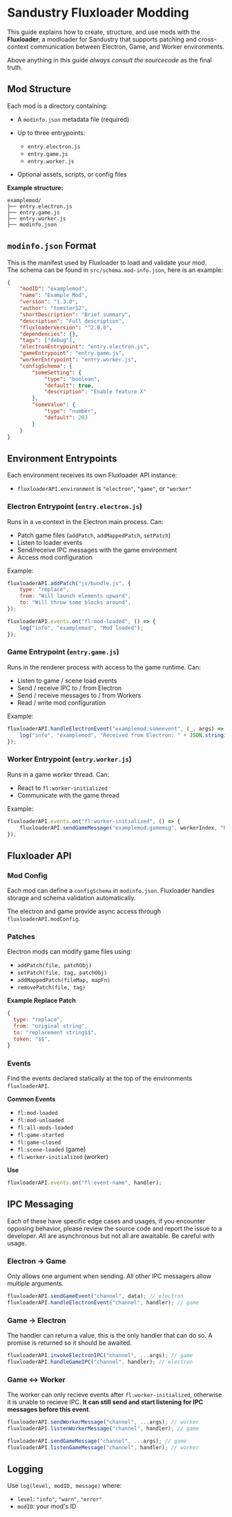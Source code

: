 # Sandustry Fluxloader Modding

This guide explains how to create, structure, and use mods with the **Fluxloader**, a modloader for Sandustry that supports patching and cross-context communication between Electron, Game, and Worker environments.

Above anything in this guide *always consult the sourcecode* as the final truth.

## Mod Structure

Each mod is a directory containing:

-   A `modinfo.json` metadata file (required)
-   Up to three entrypoints:

    -   `entry.electron.js`
    -   `entry.game.js`
    -   `entry.worker.js`

-   Optional assets, scripts, or config files

**Example structure:**

```
examplemod/
├── entry.electron.js
├── entry.game.js
├── entry.worker.js
├── modinfo.json
```

## `modinfo.json` Format

This is the manifest used by Fluxloader to load and validate your mod.  
The schema can be found in `src/schema.mod-info.json`, here is an example:

```json
{
	"modID": "examplemod",
	"name": "Example Mod",
	"version": "1.3.0",
	"author": "tomster12",
	"shortDescription": "Brief summary",
	"description": "Full description",
	"fluxloaderVersion": "^2.0.0",
	"dependencies": {},
	"tags": ["debug"],
	"electronEntrypoint": "entry.electron.js",
	"gameEntrypoint": "entry.game.js",
	"workerEntrypoint": "entry.worker.js",
	"configSchema": {
		"someSetting": {
			"type": "boolean",
			"default": true,
			"description": "Enable feature X"
		},
		"someValue": {
			"type": "number",
			"default": 203
		}
	}
}
```

## Environment Entrypoints

Each environment receives its own Fluxloader API instance:

-   `fluxloaderAPI.environment` is `"electron"`, `"game"`, or `"worker"`

### Electron Entrypoint (`entry.electron.js`)

Runs in a `vm` context in the Electron main process. Can:

-   Patch game files (`addPatch`, `addMappedPatch`, `setPatch`)
-   Listen to loader events
-   Send/receive IPC messages with the game environment
-   Access mod configuration

Example:

```js
fluxloaderAPI.addPatch("js/bundle.js", {
	type: "replace",
	from: "Will launch elements upward",
	to: "Will throw some blocks around",
});

fluxloaderAPI.events.on("fl:mod-loaded", () => {
	log("info", "examplemod", "Mod loaded");
});
```

### Game Entrypoint (`entry.game.js`)

Runs in the renderer process with access to the game runtime. Can:

-   Listen to game / scene load events
-   Send / receive IPC to / from Electron
-   Send / receive messages to / from Workers
-   Read / write mod configuration

Example:

```js
fluxloaderAPI.handleElectronEvent("examplemod:someevent", (_, args) => {
	log("info", "examplemod", "Received from Electron: " + JSON.stringify(args));
});
```

### Worker Entrypoint (`entry.worker.js`)

Runs in a game worker thread. Can:

-   React to `fl:worker-initialized`
-   Communicate with the game thread

Example:

```js
fluxloaderAPI.events.on("fl:worker-initialized", () => {
	fluxloaderAPI.sendGameMessage("examplemod:gamemsg", workerIndex, "Hello!");
});
```

## Fluxloader API

### Mod Config

Each mod can define a `configSchema` in `modinfo.json`. Fluxloader handles storage and schema validation automatically.

The electron and game provide async access through `fluxloaderAPI.modConfig`.

### Patches

Electron mods can modify game files using:

-   `addPatch(file, patchObj)`
-   `setPatch(file, tag, patchObj)`
-   `addMappedPatch(fileMap, mapFn)`
-   `removePatch(file, tag)`

**Example Replace Patch**

```js
{
  type: "replace",
  from: "original string",
  to: "replacement string$$",
  token: "$$",
}
```

### Events

Find the events declared statically at the top of the environments `fluxloaderAPI`.

**Common Events**

-   `fl:mod-loaded`
-   `fl:mod-unloaded`
-   `fl:all-mods-loaded`
-   `fl:game-started`
-   `fl:game-closed`
-   `fl:scene-loaded` (game)
-   `fl:worker-initialized` (worker)

**Use**

```js
fluxloaderAPI.events.on("fl:event-name", handler);
```

## IPC Messaging

Each of these have specific edge cases and usages, if you encounter opposing behavior, please review the source code and report the issue to a developer.
All are asynchronous but not all are awaitable. Be careful with usage.

### Electron -> Game

Only allows one argument when sending. All other IPC messagers allow multiple arguments.

```js
fluxloaderAPI.sendGameEvent("channel", data); // electron
fluxloaderAPI.handleElectronEvent("channel", handler); // game
```

### Game -> Electron

The handler can return a value, this is the only handler that can do so. A promise is returned so it should be awaited.

```js
fluxloaderAPI.invokeElectronIPC("channel", ...args); // game
fluxloaderAPI.handleGameIPC("channel", handler); // electron
```

### Game <-> Worker

The worker can only recieve events after `fl:worker-initialized`, otherwise it is unable to recieve IPC. **It can still send and start listening for IPC messages before this event**.

```js
fluxloaderAPI.sendWorkerMessage("channel", ...args); // worker
fluxloaderAPI.listenWorkerMessage("channel", handler); // game

fluxloaderAPI.sendGameMessage("channel", ...args); // game
fluxloaderAPI.listenGameMessage("channel", handler); // worker
```

## Logging

Use `log(level, modID, message)` where:

-   `level`: `"info"`, `"warn"`, `"error"`
-   `modID`: your mod's ID
